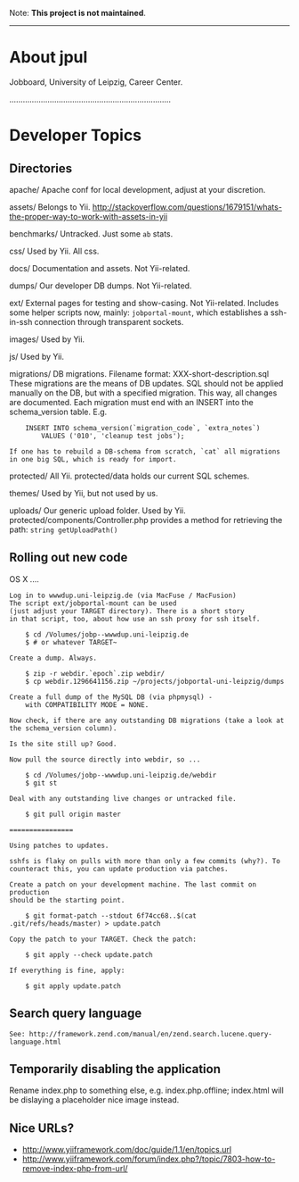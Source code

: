 Note: **This project is not maintained**.

----

About jpul
==========

Jobboard, University of Leipzig, Career Center.

........................................................................

Developer Topics
================

Directories
-----------

apache/
    Apache conf for local development, adjust at your discretion.

assets/
    Belongs to Yii.
    http://stackoverflow.com/questions/1679151/whats-the-proper-way-to-work-with-assets-in-yii

benchmarks/
    Untracked. Just some `ab` stats.

css/
    Used by Yii.
    All css.

docs/
    Documentation and assets. Not Yii-related.

dumps/
    Our developer DB dumps. Not Yii-related.

ext/
    External pages for testing and show-casing. Not Yii-related.
    Includes some helper scripts now, mainly: `jobportal-mount`, which
    establishes a ssh-in-ssh connection through transparent sockets.

images/
    Used by Yii.

js/
    Used by Yii.

migrations/
    DB migrations. Filename format: XXX-short-description.sql
    These migrations are the means of DB updates. SQL should not
    be applied manually on the DB, but with a specified migration.
    This way, all changes are documented. Each migration must end
    with an INSERT into the schema_version table. E.g.

        INSERT INTO schema_version(`migration_code`, `extra_notes`)
            VALUES ('010', 'cleanup test jobs');

    If one has to rebuild a DB-schema from scratch, `cat` all migrations
    in one big SQL, which is ready for import.

protected/
    All Yii. protected/data holds our current SQL schemes.

themes/
    Used by Yii, but not used by us.

uploads/
    Our generic upload folder. Used by Yii.
    protected/components/Controller.php provides a method for
    retrieving the path: ``string getUploadPath()``




Rolling out new code
--------------------

OS X
....

    Log in to wwwdup.uni-leipzig.de (via MacFuse / MacFusion)
    The script ext/jobportal-mount can be used
    (just adjust your TARGET directory). There is a short story
    in that script, too, about how use an ssh proxy for ssh itself.

        $ cd /Volumes/jobp--wwwdup.uni-leipzig.de
        $ # or whatever TARGET~

    Create a dump. Always.

        $ zip -r webdir.`epoch`.zip webdir/
        $ cp webdir.1296641156.zip ~/projects/jobportal-uni-leipzig/dumps

    Create a full dump of the MySQL DB (via phpmysql) -
        with COMPATIBILITY MODE = NONE.

    Now check, if there are any outstanding DB migrations (take a look at
    the schema_version column).

    Is the site still up? Good.

    Now pull the source directly into webdir, so ...

        $ cd /Volumes/jobp--wwwdup.uni-leipzig.de/webdir
        $ git st

    Deal with any outstanding live changes or untracked file.

        $ git pull origin master

    ================

    Using patches to updates.

    sshfs is flaky on pulls with more than only a few commits (why?). To
    counteract this, you can update production via patches.

    Create a patch on your development machine. The last commit on production
    should be the starting point.

        $ git format-patch --stdout 6f74cc68..$(cat .git/refs/heads/master) > update.patch

    Copy the patch to your TARGET. Check the patch:

        $ git apply --check update.patch

    If everything is fine, apply:

        $ git apply update.patch


Search query language
---------------------

    See: http://framework.zend.com/manual/en/zend.search.lucene.query-language.html


Temporarily disabling the application
-------------------------------------

Rename index.php to something else, e.g. index.php.offline;
index.html will be dislaying a placeholder nice image instead.

Nice URLs?
----------

* http://www.yiiframework.com/doc/guide/1.1/en/topics.url
* http://www.yiiframework.com/forum/index.php?/topic/7803-how-to-remove-index-php-from-url/


